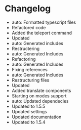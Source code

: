 # Changelog 
- auto: Formatted typescript files
- Refactored code
- Added the teleport command
- Updated
- auto: Generated includes
- Restructering
- auto: Generated Includes
- Refactoring
- auto: Generated Includes
- Fixing references
- auto: Generated Includes
- Restructuring files
- Updated
- Added translate components
- Starting on modes support
- auto: Updated dependecies
- Updated to 1.5.5
- Updated settings
- Updated documentation
- Updated to 1.5.4
